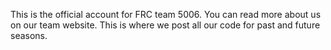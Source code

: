 This is the official account for FRC team 5006. You can read more about us on our team website.
This is where we post all our code for past and future seasons.

